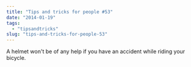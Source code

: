 ```yaml
---
title: "Tips and tricks for people #53"
date: "2014-01-19"
tags: 
  - "tipsandtricks"
slug: "tips-and-tricks-for-people-53"
---
```


A helmet won't be of any help if you have an accident while riding your bicycle.
